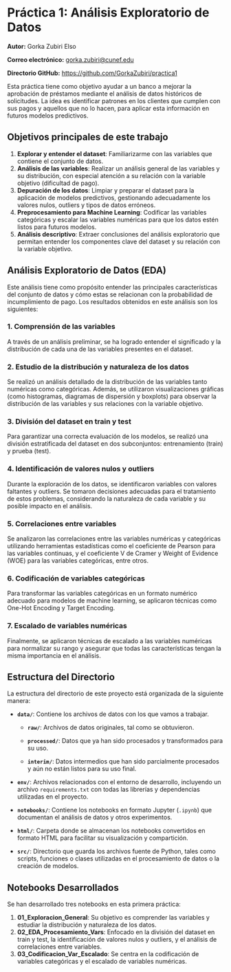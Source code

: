 # Práctica 1: Análisis Exploratorio de Datos

**Autor:** Gorka Zubiri Elso

**Correo electrónico:** gorka.zubiri@cunef.edu

**Directorio GitHub:** https://github.com/GorkaZubiri/practica1

Esta práctica tiene como objetivo ayudar a un banco a mejorar la aprobación de préstamos mediante el análisis de datos históricos de solicitudes. La idea es identificar patrones en los clientes que cumplen con sus pagos y aquellos que no lo hacen, para aplicar esta información en futuros modelos predictivos.

## Objetivos principales de este trabajo

1. **Explorar y entender el dataset**: Familiarizarme con las variables que contiene el conjunto de datos.
2. **Análisis de las variables**: Realizar un análisis general de las variables y su distribución, con especial atención a su relación con la variable objetivo (dificultad de pago).
3. **Depuración de los datos**: Limpiar y preparar el dataset para la aplicación de modelos predictivos, gestionando adecuadamente los valores nulos, outliers y tipos de datos erróneos.
4. **Preprocesamiento para Machine Learning**: Codificar las variables categóricas y escalar las variables numéricas para que los datos estén listos para futuros modelos.
5. **Análisis descriptivo**: Extraer conclusiones del análisis exploratorio que permitan entender los componentes clave del dataset y su relación con la variable objetivo.

## Análisis Exploratorio de Datos (EDA)

Este análisis tiene como propósito entender las principales características del conjunto de datos y cómo estas se relacionan con la probabilidad de incumplimiento de pago. Los resultados obtenidos en este análisis son los siguientes:

### 1. Comprensión de las variables

A través de un análisis preliminar, se ha logrado entender el significado y la distribución de cada una de las variables presentes en el dataset.

### 2. Estudio de la distribución y naturaleza de los datos

Se realizó un análisis detallado de la distribución de las variables tanto numéricas como categóricas. Además, se utilizaron visualizaciones gráficas (como histogramas, diagramas de dispersión y boxplots) para observar la distribución de las variables y sus relaciones con la variable objetivo.

### 3. División del dataset en train y test

Para garantizar una correcta evaluación de los modelos, se realizó una división estratificada del dataset en dos subconjuntos: entrenamiento (train) y prueba (test).

### 4. Identificación de valores nulos y outliers

Durante la exploración de los datos, se identificaron variables con valores faltantes y outliers. Se tomaron decisiones adecuadas para el tratamiento de estos problemas, considerando la naturaleza de cada variable y su posible impacto en el análisis.

### 5. Correlaciones entre variables

Se analizaron las correlaciones entre las variables numéricas y categóricas utilizando herramientas estadísticas como el coeficiente de Pearson para las variables continuas, y el coeficiente V de Cramer y Weight of Evidence (WOE) para las variables categóricas, entre otros.

### 6. Codificación de variables categóricas

Para transformar las variables categóricas en un formato numérico adecuado para modelos de machine learning, se aplicaron técnicas como One-Hot Encoding y Target Encoding.

### 7. Escalado de variables numéricas

Finalmente, se aplicaron técnicas de escalado a las variables numéricas para normalizar su rango y asegurar que todas las características tengan la misma importancia en el análisis.

## Estructura del Directorio

La estructura del directorio de este proyecto está organizada de la siguiente manera:

- **`data/`**: Contiene los archivos de datos con los que vamos a trabajar.

  - **`raw/`**: Archivos de datos originales, tal como se obtuvieron.
  
  - **`processed/`**: Datos que ya han sido procesados y transformados para su uso.
  
  - **`interim/`**: Datos intermedios que han sido parcialmente procesados y aún no están listos para su uso final.
  
  
- **`env/`**: Archivos relacionados con el entorno de desarrollo, incluyendo un archivo `requirements.txt` con todas las librerías y dependencias utilizadas en el proyecto.


- **`notebooks/`**: Contiene los notebooks en formato Jupyter (`.ipynb`) que documentan el análisis de datos y otros experimentos.


- **`html/`**: Carpeta donde se almacenan los notebooks convertidos en formato HTML para facilitar su visualización y compartición.


- **`src/`**: Directorio que guarda los archivos fuente de Python, tales como scripts, funciones o clases utilizadas en el procesamiento de datos o la creación de modelos.

## Notebooks Desarrollados

Se han desarrollado tres notebooks en esta primera práctica:

1. **01_Exploracion_General**: Su objetivo es comprender las variables y estudiar la distribución y naturaleza de los datos.
2. **02_EDA_Procesamiento_Vars**: Enfocado en la división del dataset en train y test, la identificación de valores nulos y outliers, y el análisis de correlaciones entre variables.
3. **03_Codificacion_Var_Escalado**: Se centra en la codificación de variables categóricas y el escalado de variables numéricas.